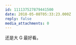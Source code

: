 ```yaml
---
id: 111137527879441500
date: 2018-05-08T05:33:23.000Z
reply: false
media_attachments: 0
---
```


还是大 G 最好看。

